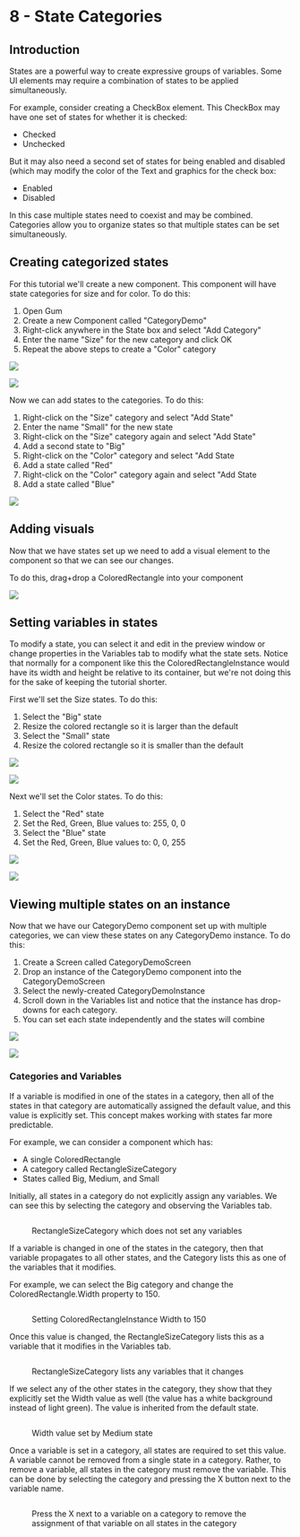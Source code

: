 # 8 - State Categories

## Introduction

States are a powerful way to create expressive groups of variables. Some UI elements may require a combination of states to be applied simultaneously.

For example, consider creating a CheckBox element. This CheckBox may have one set of states for whether it is checked:

* Checked
* Unchecked

But it may also need a second set of states for being enabled and disabled (which may modify the color of the Text and graphics for the check box:

* Enabled
* Disabled

In this case multiple states need to coexist and may be combined. Categories allow you to organize states so that multiple states can be set simultaneously.

## Creating categorized states

For this tutorial we'll create a new component. This component will have state categories for size and for color. To do this:

1. Open Gum
2. Create a new Component called "CategoryDemo"
3. Right-click anywhere in the State box and select "Add Category"
4. Enter the name "Size" for the new category and click OK
5. Repeat the above steps to create a "Color" category

![](../.gitbook/assets/GumAddCategoryCalledSize.PNG)

![](../.gitbook/assets/GumAddCategory.png)

Now we can add states to the categories. To do this:

1. Right-click on the "Size" category and select "Add State"
2. Enter the name "Small" for the new state
3. Right-click on the "Size" category again and select "Add State"
4. Add a second state to "Big"
5. Right-click on the "Color" category and select "Add State
6. Add a state called "Red"
7. Right-click on the "Color" category again and select "Add State
8. Add a state called "Blue"

![](../.gitbook/assets/GumStatesInCategories.PNG)

## Adding visuals

Now that we have states set up we need to add a visual element to the component so that we can see our changes.

To do this, drag+drop a ColoredRectangle into your component

![](<../.gitbook/assets/GumColoredRectangleInComponent (1).PNG>)

## Setting variables in states

To modify a state, you can select it and edit in the preview window or change properties in the Variables tab to modify what the state sets. Notice that normally for a component like this the ColoredRectangleInstance would have its width and height be relative to its container, but we're not doing this for the sake of keeping the tutorial shorter.

First we'll set the Size states. To do this:

1. Select the "Big" state
2. Resize the colored rectangle so it is larger than the default
3. Select the "Small" state
4. Resize the colored rectangle so it is smaller than the default

![](../.gitbook/assets/GumSmallState.PNG)

![](../.gitbook/assets/GumBigState.PNG)

Next we'll set the Color states. To do this:

1. Select the "Red" state
2. Set the Red, Green, Blue values to: 255, 0, 0
3. Select the "Blue" state
4. Set the Red, Green, Blue values to: 0, 0, 255

![](<../.gitbook/assets/GumBlueState (1).PNG>)

![](../.gitbook/assets/GumRedState.PNG)

## Viewing multiple states on an instance

Now that we have our CategoryDemo component set up with multiple categories, we can view these states on any CategoryDemo instance. To do this:

1. Create a Screen called CategoryDemoScreen
2. Drop an instance of the CategoryDemo component into the CategoryDemoScreen
3. Select the newly-created CategoryDemoInstance
4. Scroll down in the Variables list and notice that the instance has drop-downs for each category.
5. You can set each state independently and the states will combine

![](../.gitbook/assets/GumCombinedStates.PNG)

![](../.gitbook/assets/GumLookCategoriesOnInstance.PNG)

### Categories and Variables

If a variable is modified in one of the states in a category, then all of the states in that category are automatically assigned the default value, and this value is explicitly set. This concept makes working with states far more predictable.

For example, we can consider a component which has:

* A single ColoredRectangle
* A category called RectangleSizeCategory
* States called Big, Medium, and Small

Initially, all states in a category do not explicitly assign any variables. We can see this by selecting the category and observing the Variables tab.

<figure><img src="../.gitbook/assets/image (5) (1) (1) (1).png" alt=""><figcaption><p>RectangleSizeCategory which does not set any variables</p></figcaption></figure>

If a variable is changed in one of the states in the category, then that variable propagates to all other states, and the Category lists this as one of the variables that it modifies.

For example, we can select the Big category and change the ColoredRectangle.Width property to 150.

<figure><img src="../.gitbook/assets/image (1) (1) (1) (1) (1) (1) (1) (1) (1) (1) (1) (1) (1) (1) (1) (1) (1) (1) (1).png" alt=""><figcaption><p>Setting ColoredRectangleInstance Width to 150</p></figcaption></figure>

Once this value is changed, the RectangleSizeCategory lists this as a variable that it modifies in the Variables tab.

<figure><img src="../.gitbook/assets/26_15 41 43.png" alt=""><figcaption><p>RectangleSizeCategory lists any variables that it changes</p></figcaption></figure>

If we select any of the other states in the category, they show that they explicitly set the Width value as well (the value has a white background instead of light green). The value is inherited from the default state.

<figure><img src="../.gitbook/assets/image (2) (1) (1) (1) (1) (1) (1) (1) (1) (1) (1) (1) (1).png" alt=""><figcaption><p>Width value set by Medium state</p></figcaption></figure>

Once a variable is set in a category, all states are required to set this value. A variable cannot be removed from a single state in a category. Rather, to remove a variable, all states in the category must remove the variable. This can be done by selecting the category and pressing the X button next to the variable name.

<figure><img src="../.gitbook/assets/image (3) (1) (1) (1) (1) (1) (1) (1) (1).png" alt=""><figcaption><p>Press the X next to a variable on a category to remove the assignment of that variable on all states in the category</p></figcaption></figure>

